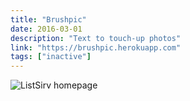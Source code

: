 ```yaml
---
title: "Brushpic"
date: 2016-03-01
description: "Text to touch-up photos"
link: "https://brushpic.herokuapp.com"
tags: ["inactive"]
---
```


![ListSirv homepage](/images/projects/brushpic/homepage.png)